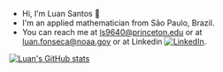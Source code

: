 - Hi, I’m Luan Santos 👋
- I'm an applied mathematician from São Paulo, Brazil.
- You can reach me at ls9640@princeton.edu or at luan.fonseca@noaa.gov or at Linkedin [![LinkedIn][1.1]][1].


<!-- links to social media icons -->

[1.1]: https://raw.githubusercontent.com/MartinHeinz/MartinHeinz/master/linkedin-3-16.png  (LinkedIn icon without padding)

<!-- links to your social media accounts -->

[1]: https://www.linkedin.com/in/luan-da-fonseca-santos-b59a95168/


[![Luan's GitHub stats](https://github-readme-stats-sigma-five.vercel.app/api?username=luanfs&show_icons=true&theme=transparent)](https://github.com/luanfs/luanfs)

<!---
luanfs/luanfs is a ✨ special ✨ repository because its `README.md` (this file) appears on your GitHub profile.
You can click the Preview link to take a look at your changes.
--->

